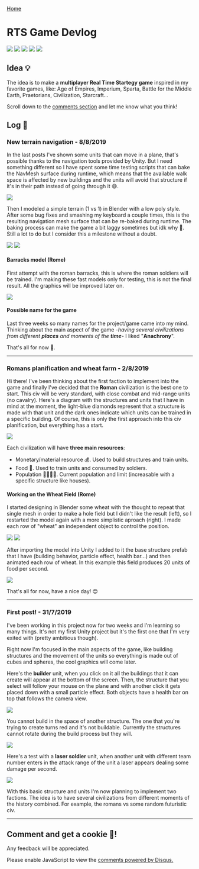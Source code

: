 <script src="https://unpkg.com/mermaid@8.1.0/dist/mermaid.min.js"></script>

[Home](../index.md)

# RTS Game Devlog
![](https://img.shields.io/badge/Modeling-Blender_2.8-orange.svg) ![](https://img.shields.io/badge/Game_Engine-Unity_3D-blue.svg) ![](https://img.shields.io/badge/Blogging-Markdown-green.svg) ![](https://img.shields.io/badge/Energy-Coffee-brown.svg) ![](https://img.shields.io/github/last-commit/guilleqp/guilleqp.github.io)


## Idea 💡
The idea is to make a **multiplayer Real Time Startegy game** inspired in my favorite games, like: Age of Empires, Imperium, Sparta, Battle for the Middle Earth, Praetorians, Civilization, Starcraft...

Scroll down to the [comments section](#comments) and let me know what you think!

## Log 📰
### New terrain navigation - 8/8/2019
In the last posts I've shown some units that can move in a plane, that's possible thanks to the navigation tools provided by Unity. But I need something different so I have spent some time testing scripts that can bake the NavMesh surface during runtime, which means that the available walk space is affected by new buildings and the units will avoid that structure if it's in their path instead of going through it 😅.

![](/gifs/unit_navigation.gif)

Then I modeled a simple terrain (1 vs 1) in Blender with a low poly style. After some bug fixes and smashing my keyboard a couple times, this is the resulting navigation mesh surface that can be re-baked during runtime. The baking process can make the game a bit laggy sometimes but idk why 🤔. Still a lot to do but I consider this a milestone without a doubt.

![](/images/navMesh3.png) ![](images/navMesh2.png)

#### Barracks model (Rome)
First attempt with the roman barracks, this is where the roman soldiers will be trained. I'm making these fast models only for testing, this is not the final result. All the graphics will be improved later on.

![](/images/roman_barracks.png)

#### Possible name for the game
Last three weeks so many names for the project/game came into my mind. Thinking about the main aspect of the game -*having several civilizations from different **places** and moments of the **time***- I liked "**Anachrony**".

That's all for now 💙.

* * *
### Romans planification and wheat farm - 2/8/2019
Hi there! I've been thinking about the first faction to implement into the game and finally I've decided that the **Roman** civilization is the best one to start. This civ will be very standard, with close combat and mid-range units (no cavalry). Here's a diagram with the structures and units that I have in mind at the moment, the light-blue diamonds represent that a structure is made with that unit and the dark ones indicate which units can be trained in a specific building. Of course, this is only the first approach into this civ planification, but everything has a start.

![](/images/romans.png)

Each civilization will have **three main resources**:
- Monetary/material resource 💰. Used to build structures and train units.
- Food 🍞. Used to train units and consumed by soldiers.
- Population 👩‍👩‍👦‍👦. Current population and limit (increasable with a specific structure like houses).

#### Working on the Wheat Field (Rome)

I started designing in Blender some wheat with the thought to repeat that single mesh in order to make a hole field but I didn't like the result (left), so I restarted the model again with a more simplistic aproach (right). I made each row of "wheat" an independent object to control the position.

![](/images/wheat_first_try.png) ![](/images/wheat_field.png)

After importing the model into Unity I added to it the base structure prefab that I have (building behavior, particle effect, health bar...) and then animated each row of wheat. In this example this field produces 20 units of food per second.

![](/gifs/wheat_field.gif)

That's all for now, have a nice day! 😊

* * *
### First post! - 31/7/2019
I've been working in this project now for two weeks and I'm learning so many things. It's not my first Unity project but it's the first one that I'm very exited with (pretty ambitious though).

Right now I'm focused in the main aspects of the game, like building structures and the movement of the units so everything is made out of cubes and spheres, the cool graphics will come later. 

Here's the **builder** unit, when you click on it all the buildings that it can create will appear at the bottom of the screen. Then, the structure that you select will follow your mouse on the plane and with another click it gets placed down with a small particle effect. Both objects have a health bar on top that follows the camera view.

![](/gifs/construir_cuartel.gif)

You cannot build in the space of another structure. The one that you're trying to create turns red and it's not buildable. Currently the structures cannot rotate during the build process but they will.

![](/images/cannot_build_there.png)

Here's a test with a **laser soldier** unit, when another unit with different team number enters in the attack range of the unit a laser appears dealing some damage per second.

![](/gifs/laser_soldier.gif)

With this basic structure and units I'm now planning to implement two factions. The idea is to have several civilizations from different moments of the history combined. For example, the romans vs some random futuristic civ.

* * *
## <a name="comments"></a> Comment and get a cookie 🍪!
Any feedback will be appreciated.

<div id="disqus_thread"></div>
<script>
    (function() {  // REQUIRED CONFIGURATION VARIABLE: EDIT THE SHORTNAME BELOW
        var d = document, s = d.createElement('script');
        
        s.src = 'https://guilleqp.disqus.com/embed.js'; 
        
        s.setAttribute('data-timestamp', +new Date());
        (d.head || d.body).appendChild(s);
    })();
</script>
<noscript>Please enable JavaScript to view the <a href="https://disqus.com/?ref_noscript" rel="nofollow">comments powered by Disqus.</a></noscript>
